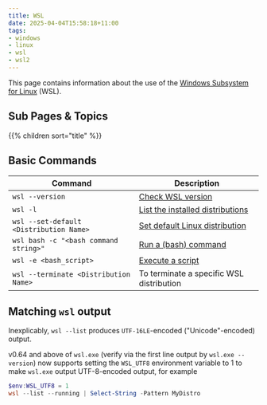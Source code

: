 ```yaml
---
title: WSL
date: 2025-04-04T15:58:18+11:00
tags:
- windows
- linux
- wsl
- wsl2
---
```


This page contains information about the use of the [Windows Subsystem for Linux](https://learn.microsoft.com/en-us/windows/wsl/about) 
(WSL).
<!--more-->

## Sub Pages & Topics

{{% children sort="title" %}}

## Basic Commands

| Command                                 | Description                                                                                                                         | 
|-----------------------------------------|-------------------------------------------------------------------------------------------------------------------------------------|
| `wsl --version`                         | [Check WSL version](https://learn.microsoft.com/en-us/windows/wsl/basic-commands#check-wsl-version)                                 |
| `wsl -l`                                | [List the installed distributions](https://learn.microsoft.com/en-us/windows/wsl/basic-commands#list-available-linux-distributions) |
| `wsl --set-default <Distribution Name>` | [Set default Linux distribution](https://learn.microsoft.com/en-us/windows/wsl/basic-commands#set-default-linux-distribution)       |
| `wsl bash -c "<bash command string>"`   | [Run a (bash) command](./commands)                                                                                                  |
| `wsl -e <bash_script>`                  | [Execute a script](./script)                                                                                                        |
| `wsl --terminate <Distribution Name>`   | To terminate a specific WSL distribution                                                                                            |

## Matching `wsl` output

Inexplicably, `wsl --list` produces `UTF-16LE`-encoded ("Unicode"-encoded) output.

v0.64 and above of `wsl.exe` (verify via the first line output by `wsl.exe --version`) now supports setting the `WSL_UTF8`
environment variable to 1 to make `wsl.exe` output UTF-8-encoded output, for example

```powershell
$env:WSL_UTF8 = 1
wsl --list --running | Select-String -Pattern MyDistro
```

